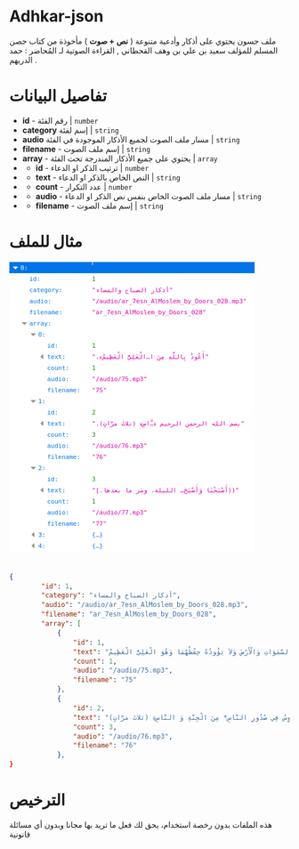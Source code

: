 # Adhkar-json

ملف جسون يحتوي على أذكار وأدعية متنوعة ( **نص + صوت** ) مأخوذة من كتاب حصن المسلم للمؤلف سعيد بن علي بن وهف القحطاني , القراءة الصوتية لـ المُحاضر : حمد الدريهم .




# تفاصيل البيانات 

- **id** - رقم الفئة | `number`
- **category** إسم لفئة | `string` 
- **audio** مسار ملف الصوت لجميع الأذكار الموجودة في الفئة |  `string` 
- **filename** - إسم ملف الصوت | `string` 
- **array** - يحتوي على جميع الأذكار المندرجة تحت الفئة | `array`
- - **id** - ترتيب الذكر او الدعاء | `number` 
- - **text** - النص الخاص بالذكر او الدعاء | `string` 
- - **count** - عدد التكرار | `number`
- - **audio** - مسار ملف الصوت الخاص بنفس نص الذكر او الدعاء | `string`
- - **filename** - إسم ملف الصوت | `string` 


# مثال للملف 

![1|420x500](/README/1.png)

```json

{
		"id": 1,
		"category": "أذكار الصباح والمساء",
		"audio": "/audio/ar_7esn_AlMoslem_by_Doors_028.mp3",
		"filename": "ar_7esn_AlMoslem_by_Doors_028",
		"array": [
			{
				"id": 1,
				"text": "أَعُوذُ بِاللَّهِ مِنَ الشَّيطَانِ الرَّجِيمِ ﴿اللَّهُ لاَ إِلَهَ إِلاَّ هُوَ الْحَيُّ الْقَيُّومُ لاَ تَأْخُذُهُ سِنَةٌ وَلاَ نَوْمٌ لَّهُ مَا فِي السَّمَوَاتِ وَمَا فِي الأَرْضِ مَن ذَا الَّذِي يَشْفَعُ عِنْدَهُ إِلاَّ بِإِذْنِهِ يَعْلَمُ مَا بَيْنَ أَيْدِيهِمْ وَمَا خَلْفَهُمْ وَلاَ يُحِيطُونَ بِشَيْءٍ مِّنْ عِلْمِهِ إِلاَّ بِمَا شَاء وَسِعَ كُرْسِيُّهُ السَّمَوَاتِ وَالْأَرْضَ وَلاَ يَؤُودُهُ حِفْظُهُمَا وَهُوَ الْعَلِيُّ الْعَظِيمُ﴾.",
				"count": 1,
				"audio": "/audio/75.mp3",
				"filename": "75"
			},
			{
				"id": 2,
				"text": "بسم الله الرحمن الرحيم ﴿قُلْ هُوَ اللَّهُ أَحَدٌ* اللَّهُ الصَّمَدُ* لَمْ يَلِدْ وَلَمْ يُولَدْ* وَلَمْ يَكُن لَّهُ كُفُواً أَحَدٌ﴾.  بسم الله الرحمن الرحيم ﴿قُلْ أَعُوذُ بِرَبِّ الْفَلَقِ* مِن شَرِّ مَا خَلَقَ* وَمِن شَرِّ غَاسِقٍ إِذَا وَقَبَ* وَمِن شَرِّ النَّفَّاثَاتِ فِي الْعُقَدِ* وَمِن شَرِّ حَاسِدٍ إِذَا حَسَدَ﴾.  بسم الله الرحمن الرحيم ﴿قُلْ أَعُوذُ بِرَبِّ النَّاسِ* مَلِكِ النَّاسِ* إِلَهِ النَّاسِ* مِن شَرِّ الْوَسْوَاسِ الْخَنَّاسِ* الَّذِي يُوَسْوِسُ فِي صُدُورِ النَّاسِ* مِنَ الْجِنَّةِ وَ النَّاسِ﴾ (ثلاثَ مرَّاتٍ).",
				"count": 3,
				"audio": "/audio/76.mp3",
				"filename": "76"
			},
}

```


# الترخيص 

هذه الملفات بدون رخصة استخدام، يحق لك فعل ما تريد بها مجانا وبدون أي مسائلة قانونية


